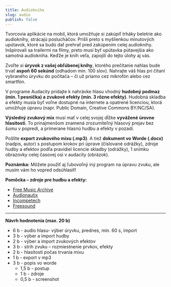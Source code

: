 ```yaml
---
title: Audiokniha
slug: audio
publish: false 
---
```


Tvorcovia aplikácie na mobil, ktorá umožňuje si zakúpiť trháky beletrie ako audioknihy, strácajú poslucháčov. Prišli preto s myšlienkou minutových upútavok, ktoré sa budú dať prehrať pred zakúpením celej audioknihy. Inšpirovali sa trailermi na filmy, preto musí byť upútavka pútavejšia ako samotná audiokniha. Keďže je kníh veľa, zapojili do tejto úlohy aj vás.

Zvoľte si **úryvok z vašej obľúbenej knihy**, ktorého prečítanie nahlas bude trvať **aspoň 60 sekúnd** (odhadom min. 100 slov). Nahrajte váš hlas pri čítaní vybraného úryvku do počítača – či už priamo cez mikrofón alebo cez smartfón.

V programe Audacity pridajte k nahrávke hlasu vhodný **hudobný podmaz (min. 1 pesnička) a zvukové efekty (min. 3 rôzne efekty)**. Hudobná skladba a efekty musia byť voľne dostupné na internete a opatrené licenciou, ktorá umožňuje úpravu (napr. Public Domain, Creative Commons BY/NC/SA).

**Výsledný zvukový mix** musí mať v celej svojej dĺžke **vyvážené úrovne hlasitosti**. To prinajmenšom znamená zrozumiteľný hlasový prejav bez šumu v popredí, a primerane hlasnú hudbu a efekty v pozadí.

Pošlite **export zvukového mixu (.mp3)**. A tiež **dokument vo Worde (.docx)** (nadpis, autor) s postupom krokov pri úprave (číslované odrážky), zdroje hudby a efektov podľa pravidiel licencie skladby (odrážky), 1 snímku obrazovky celej časovej osi v audacity (obrázok).

**Poznámka:** Môžete použiť aj ľubovoľný iný program na úpravu zvuku, ale musím vám ho vopred odsúhlasiť!

**Pomôcka – zdroje pre hudbu a efekty:**

- [Free Music Archive](https://freemusicarchive.org/)
- [Audionautix](https://audionautix.com/)
- [Incompetech](https://incompetech.com/)
- [Freesound](https://freesound.org/)

---

**Návrh hodnotenia (max. 20 b)**

- 6 b - audio hlasu- výber úryvku, prednes, min. 60 s, import
- 3 b - výber a import hudby
- 2 b - výber a import zvukových efektov
- 3 b - strih zvuku – rozmiestnenie prvkov, efekty
- 2 b - hlasitosti počas trvania mixu
- 1 b - export v mp3
- 3 b - popis vo worde
    - 1,5 b - postup
    - 1 b - zdroje
    - 0,5 b - screenshot